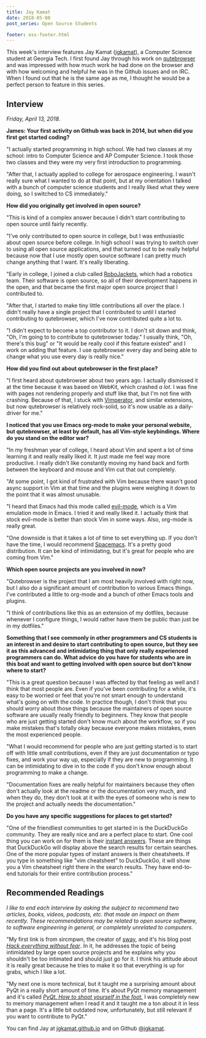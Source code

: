 ```yaml
---
title: Jay Kamat
date: 2018-05-08
post_series: Open Source Students

footer: oss-footer.html
---
```


This week's interview features Jay Kamat
([jgkamat](https://github.com/jgkamat)),
a Computer Science student at Georgia Tech.
I first found Jay through his work on [qutebrowser](/qutebrowser)
and was impressed with how much work he had done on the browser and
with how welcoming and helpful he was in the Github issues and on IRC.
When I found out that he is the same age as me,
I thought he would be a perfect person to feature in this series.

## Interview

_Friday, April 13, 2018._

**James: Your first activity on Github was back in 2014, but
when did you first get started coding?**

"I actually started programming in high school.
We had two classes at my school:
intro to Computer Science and AP Computer Science.
I took those two classes and they were my very first introduction
to programming.

"After that, I actually applied to college for aerospace engineering.
I wasn't really sure what I wanted to do at that point,
but at my orientation I talked with a bunch
of computer science students and I really liked what they were doing,
so I switched to CS immediately."

**How did you originally get involved in open source?**

"This is kind of a complex answer because I didn't start contributing to 
open source until fairly recently.

"I've only contributed to open source in college,
but I was enthusiastic about open source before college.
In high school I was trying to switch over to using all open source
applications,
and that turned out to be really helpful because now that I use
mostly open source software I can pretty much change anything that I want.
It's really liberating.

"Early in college, I joined a club called
[RoboJackets](https://robojackets.org/),
which had a robotics team.
Their software is open source, so all of their development happens in the open,
and that became the first major open source project that I contributed to.

"After that, I started to make tiny little contributions all over the place.
I didn't really have a single project that I contributed to until I
started contributing to qutebrowser,
which I've now contributed quite a lot to.

"I didn't expect to become a top contributor to it.
I don't sit down and think,
"Oh, I'm going to to contribute to qutebrowser today."
I usually think,
"Oh, there's this bug"
or
"It would be really cool if this feature existed"
and I work on adding that feature.
I use qutebrowser every day and being able to change what you use every day
is really nice."

**How did you find out about qutebrowser in the first place?**

"I first heard about qutebrowser about two years ago.
I actually dismissed it at the time because it was based on WebKit,
which crashed *a lot*.
I was fine with pages not rendering properly and stuff like that,
but I'm not fine with crashing.
Because of that, I stuck with
[Vimperator](https://vimperator.org/vimperator.html),
and similar extensions,
but now qutebrowser is relatively rock-solid,
so it's now usable as a daily-driver for me."

**I noticed that you use Emacs org-mode to make your personal website,
but qutebrowser, at least by default, has all Vim-style keybindings.
Where do you stand on the editor war?**

"In my freshman year of college, I heard about Vim and spent a lot of time
learning it and really really liked it.
It just made me feel way more productive.
I really didn't like constantly
moving my hand back and forth between the keyboard and mouse
and Vim cut that out completely.

"At some point, I got kind of frustrated with Vim because
there wasn't good async support in Vim at that time and
the plugins were weighing it down to the point that it was almost unusable.

"I heard that Emacs had this mode called
[evil-mode](https://github.com/emacs-evil/evil),
which is a Vim emulation mode in Emacs.
I tried it and really liked it.
I actually think that stock evil-mode is better than stock Vim in some ways.
Also, org-mode is really great.

"One downside is that it takes a lot of time to set everything up.
If you don't have the time, I would recommend
[Spacemacs](https://spacemacs.org/).
It's a pretty good distribution.
It can be kind of intimidating, but it's great
for people who are coming from Vim."

**Which open source projects are you involved in now?**

"Qutebrowser is the project that I am most heavily involved with right now,
but I also do a significant amount of contribution to various Emacs things.
I've contributed a little to org-mode and a bunch of other Emacs tools
and plugins.

"I think of contributions like this as an extension of my dotfiles,
because whenever I configure things,
I would rather have them be public than just be in my dotfiles."

**Something that I see commonly in other programmers and CS students is
an interest in and desire to start contributing to open source,
but they see it as this advanced and intimidating thing that only
really experienced programmers can do.
What advice do you have for students who are in this boat and want to
getting involved with open source but don't know where to start?**

"This is a great question because I was affected by that feeling as well
and I think that most people are.
Even if you've been contributing for a while,
it's easy to be worried or feel that you're not smart enough to understand
what's going on with the code.
In practice though, I don't think that you should worry about those things
because the maintainers of open source software are usually really friendly
to beginners.
They know that people who are just getting started don't know much about the
workflow,
so if you make mistakes that's totally okay because everyone makes mistakes,
even the most experienced people.

"What I would recommend for people who are just getting started is
to start off with little small contributions,
even if they are just documentation or typo fixes, and work your way up,
especially if they are new to programming.
It can be intimidating to dive in to the code
if you don't know enough about programming to
make a change.

"Documentation fixes are really helpful for maintainers because they often don't
actually look at the readme or the documentation very much,
and when they do, they don't look at it with the eyes of someone who is new
to the project and actually needs the documentation."

**Do you have any specific suggestions for places to get started?**

"One of the friendliest communities to get started in is the DuckDuckGo
community.
They are really nice and are a perfect place to start.
One cool thing you can work on for them is their
[instant answers](https://duck.co/ia).
These are things that DuckDuckGo will display above the search results
for certain searches.
One of the more popular types of instant answers is their cheatsheets.
If you type in something like "vim cheatsheet" to DuckDuckGo,
it will show you a Vim cheatsheet right there in the search results.
They have end-to-end tutorials for their entire contribution process."

## Recommended Readings

_I like to end each interview by asking the subject to recommend two articles,
books, videos, podcasts, etc. that made an impact on them recently.
These recommendations may be related to open source software, to software
engineering in general, or completely unrelated to computers._

"My first link is from sircmpwn, the creator of
[sway](https://swaywm.org/),
and it's his blog post
[*Hack everything without fear*](https://sircmpwn.github.io/2018/03/17/Hack-everything-without-fear.html).
In it, he addresses the topic of being intimidated by large open source projects
and he explains why you shouldn't be too intimated and should just go for it.
I think his attitude about it is really great because he tries to make it
so that everything is up for grabs, which I like a lot.

"My next one is more technical, but
it taught me a surprising amount about PyQt in a really short amount of time.
It's about PyQt memory management and it's called
[*PyQt. How to shoot yourself in the foot.*](https://enki-editor.org/2014/08/23/Pyqt_mem_mgmt.html)
I was completely new to memory management when I read it and it taught me a ton
about it in less than a page.
It's a little bit outdated now, unfortunately,
but still relevant if you want to contribute to PyQt."

You can find Jay at [jgkamat.github.io](https://jgkamat.github.io/)
and on Github [@jgkamat](https://github.com/jgkamat).
